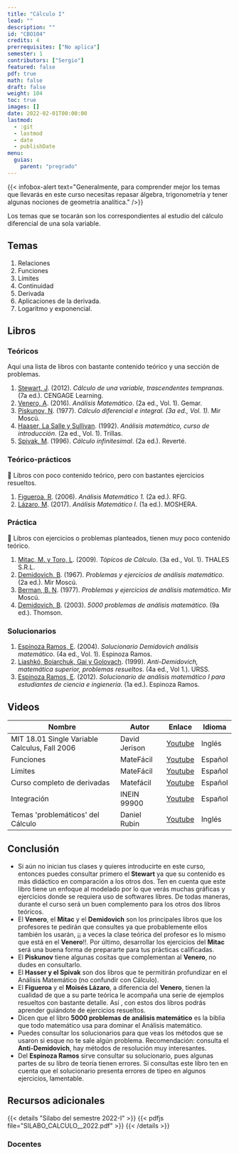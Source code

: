 ```yaml
---
title: "Cálculo I"
lead: ""
description: ""
id: "CBO104"
credits: 4
prerrequisites: ["No aplica"]
semester: 1
contributors: ["Sergio"]
featured: false
pdf: true
math: false
draft: false
weight: 104
toc: true
images: []
date: 2022-02-01T00:00:00
lastmod:
  - :git
  - lastmod
  - date
  - publishDate
menu:
  guias:
    parent: "pregrado"
---
```


{{< infobox-alert text="Generalmente, para comprender mejor los temas que llevarás en este curso necesitas repasar álgebra, trigonometría y tener algunas nociones de geometría analítica." />}}

Los temas que se tocarán son los correspondientes al estudio del cálculo diferencial de una sola variable.

## Temas

1. Relaciones
2. Funciones
3. Límites
4. Continuidad
5. Derivada
6. Aplicaciones de la derivada.
7. Logaritmo y exponencial.

## Libros

### Teóricos

Aquí una lista de libros con bastante contenido teórico y una sección de problemas.

1. [Stewart, J](https://drive.google.com/file/d/1Ad0G93j_QEOZtTRh4Xjjuva8zlPxf0ym/view?usp=sharing). (2012).  *Cálculo de una variable, trascendentes tempranas.* (7a ed.). CENGAGE Learning.
2. [Venero, A](https://drive.google.com/file/d/1bVGiJaEmxDSUXbO8V15cFGycnd9svMPc/view?usp=share_link). (2016). *Análisis Matemático*. (2a ed., Vol. 1). Gemar.
3. [Piskunov, N](https://drive.google.com/file/d/19ffdEdck2g4gZQHZ2clURT2YHeWNkHYA/view?usp=share_link). (1977). *Cálculo diferencial e integral. (3a ed., Vol. 1).* Mir Moscú.
4. [Haaser, La Salle y Sullivan](https://drive.google.com/file/d/1g9ubbL9IcxE-4eNLbLLckjcT3l2hHeTH/view?usp=share_link). (1992). *Análisis matemático, curso de introducción*. (2a ed., Vol. 1). Trillas.
5. [Spivak, M](https://drive.google.com/file/d/1uFhomHrzQFeFGp6aSDJDUBg9UQBaSAby/view?usp=share_link). (1996). *Cálculo infinitesimal*. (2a ed.). Reverté.

### Teórico-prácticos

🔸 Libros con poco contenido teórico, pero con bastantes ejercicios resueltos.

1. [Figueroa, R](https://drive.google.com/file/d/1DpDBrbcqviA0mU690t8cs1cxQoE5X_qm/view?usp=sharing). (2006). *Análisis Matemático 1.* (2a ed.). RFG.
2. [Lázaro, M](https://drive.google.com/file/d/19ZBUZLjwVgSdCaOMYQMgXLLmeNbYdWdU/view?usp=sharing). (2017). *Análisis Matemático I*. (1a ed.). MOSHERA.

### Práctica

🔸 Libros con ejercicios o problemas planteados, tienen muy poco contenido teórico.

1. [Mitac, M. y Toro, L](https://drive.google.com/file/d/1MOT2I09rxMff24BfZGQCkWSumTwn72GY/view?usp=sharing). (2009). *Tópicos de Cálculo*. (3a ed., Vol. 1). THALES S.R.L.
2. [Demidovich, B](https://drive.google.com/file/d/1Be__Egs-IUOtSFwP9MbitEuOvlWxcl8N/view?usp=sharing). (1967). *Problemas y ejercicios de análisis matemático*. (2a ed.). Mir Moscú.
3. [Berman, B. N](https://drive.google.com/file/d/1BEXlF28O9eFIeP2NGq8nrtFXJ8cTtnoY/view?usp=sharing). (1977). *Problemas y ejercicios de análisis matemático*. Mir Moscú.
4. [Demidovich, B](https://drive.google.com/file/d/1B4_ik7jK4cEVIkiZihfihQezcS-2RM3I/view?usp=sharing). (2003). *5000 problemas de análisis matemático*. (9a ed.). Thomson.

### Solucionarios

1. [Espinoza Ramos, E](https://drive.google.com/file/d/1CphyGGJN3YpnX1Wo72xQzbE_W8sm2mCz/view?usp=sharing). (2004). *Solucionario Demidovich análisis matemático*. (4a ed., Vol. 1). Espinoza Ramos.
2. [Liashkó, Boiarchuk, Gai y Golovach](https://drive.google.com/file/d/1BAKwzbLHqIHy3vzl6p1vhpK5jjmhs7lv/view?usp=sharing). (1999). *Anti-Demidovich, matemática superior, problemas resueltos*. (4a ed., Vol 1.). URSS.
3. [Espinoza Ramos, E](https://drive.google.com/file/d/1CxkzwugNRq8d1Bckpn8KjsSlI8UmRMwb/view?usp=sharing). (2012). *Solucionario de análisis matemático I para estudiantes de ciencia e ingienería*. (1a ed.). Espinoza Ramos.

## Videos

|Nombre|Autor|Enlace|Idioma|
|------|-----|------|------|
|MIT 18.01 Single Variable Calculus, Fall 2006|David Jerison|[Youtube](https://www.youtube.com/playlist?list=PL590CCC2BC5AF3BC1)|Inglés|
|Funciones|MateFácil|[Youtube](https://www.youtube.com/playlist?list=PL9SnRnlzoyX05sjBvbujQWjRFjLUOuVxb)|Español|
|Límites|MateFácil|[Youtube](https://www.youtube.com/playlist?list=PL9SnRnlzoyX0o0z-YWbg6P3Pz9I0xlklS)|Español|
|Curso completo de derivadas|Matefácil|[Youtube](https://www.youtube.com/playlist?list=PL9SnRnlzoyX1kIbHdA7GN-6g-hvkyLbWp)|Español|
| Integración | INEIN 99900 | [Youtube](https://www.youtube.com/playlist?list=PLiXIj0Ruw0JWKrU91MJUtlbiKS4Li_Q62) | Español |
|Temas 'problemáticos' del Cálculo|Daniel Rubin|[Youtube](https://www.youtube.com/playlist?list=PLw3pvR_YJeRcMaubDZvkjayqDJT4Tx47A)|Inglés|

## Conclusión

- Si aún no inician tus clases y quieres introducirte en este curso, entonces puedes consultar primero el **Stewart** ya que su contenido es más didáctico en comparación a los otros dos. Ten en cuenta que este libro tiene un enfoque al modelado por lo que verás muchas gráficas y ejercicios donde se requiera uso de softwares libres. De todas maneras, durante el curso será un buen complemento para los otros dos libros teóricos.
- El **Venero**, el **Mitac** y el **Demidovich** son los principales libros que los profesores te pedirán que consultes ya que probablemente ellos también los usarán, ¡¡ a veces la clase teórica del profesor es lo mismo que está en el **Venero**!!. Por último, desarrollar los ejercicios del **Mitac** será una buena forma de prepararte para tus prácticas calificadas.
- El **Piskunov** tiene algunas cositas que complementan al **Venero**, no dudes en consultarlo.
- El **Hasser y el Spivak** son dos libros que te permitirán profundizar en el Análisis Matemático (no confundir con Cálculo).  
- El **Figueroa** y el **Moisés Lázaro**, a diferencia del **Venero**, tienen la cualidad de que a su parte teórica le acompaña una serie de ejemplos resueltos con bastante detalle. Así , con estos dos libros podrás aprender guiándote de ejercicios resueltos.
- Dicen que el libro **5000 problemas de análisis matemático** es la biblia que todo matemático usa para dominar el Análisis matemático.
- Puedes consultar los solucionarios para que veas los métodos que se usaron si esque no te sale algún problema.
  Recomendación: consulta el **Anti-Demidovich**, hay métodos de resolución muy interesantes.
- Del **Espinoza Ramos** sirve consultar su solucionario, pues algunas partes de su libro de teoría tienen errores. Si consultas este libro ten en cuenta que el solucionario presenta errores de tipeo en algunos ejercicios, lamentable.

## Recursos adicionales

{{< details "Sílabo del semestre 2022-I" >}}
{{< pdfjs file="SILABO_CALCULO__2022.pdf" >}}
{{< /details >}}

### Docentes
